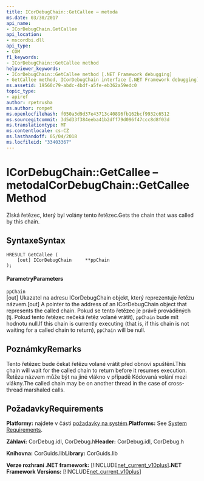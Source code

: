 ```yaml
---
title: ICorDebugChain::GetCallee – metoda
ms.date: 03/30/2017
api_name:
- ICorDebugChain.GetCallee
api_location:
- mscordbi.dll
api_type:
- COM
f1_keywords:
- ICorDebugChain::GetCallee method
helpviewer_keywords:
- ICorDebugChain::GetCallee method [.NET Framework debugging]
- GetCallee method, ICorDebugChain interface [.NET Framework debugging]
ms.assetid: 19560c79-abdc-4bdf-a5fe-eb362a59edc0
topic_type:
- apiref
author: rpetrusha
ms.author: ronpet
ms.openlocfilehash: f050a3d9d37e43713c40896fb162bcf9932c6512
ms.sourcegitcommit: 3d5d33f384eeba41b2dff79d096f47ccc8d8f03d
ms.translationtype: MT
ms.contentlocale: cs-CZ
ms.lasthandoff: 05/04/2018
ms.locfileid: "33403367"
---
```

# <a name="icordebugchaingetcallee-method"></a><span data-ttu-id="b974c-102">ICorDebugChain::GetCallee – metoda</span><span class="sxs-lookup"><span data-stu-id="b974c-102">ICorDebugChain::GetCallee Method</span></span>
<span data-ttu-id="b974c-103">Získá řetězec, který byl volány tento řetězec.</span><span class="sxs-lookup"><span data-stu-id="b974c-103">Gets the chain that was called by this chain.</span></span>  
  
## <a name="syntax"></a><span data-ttu-id="b974c-104">Syntaxe</span><span class="sxs-lookup"><span data-stu-id="b974c-104">Syntax</span></span>  
  
```  
HRESULT GetCallee (  
    [out] ICorDebugChain     **ppChain  
);  
```  
  
#### <a name="parameters"></a><span data-ttu-id="b974c-105">Parametry</span><span class="sxs-lookup"><span data-stu-id="b974c-105">Parameters</span></span>  
 `ppChain`  
 <span data-ttu-id="b974c-106">[out] Ukazatel na adresu ICorDebugChain objekt, který reprezentuje řetězu názvem.</span><span class="sxs-lookup"><span data-stu-id="b974c-106">[out] A pointer to the address of an ICorDebugChain object that represents the called chain.</span></span> <span data-ttu-id="b974c-107">Pokud se tento řetězec je právě prováděných (tj. Pokud tento řetězec nečeká řetěz volané vrátit), `ppChain` bude mít hodnotu null.</span><span class="sxs-lookup"><span data-stu-id="b974c-107">If this chain is currently executing (that is, if this chain is not waiting for a called chain to return), `ppChain` will be null.</span></span>  
  
## <a name="remarks"></a><span data-ttu-id="b974c-108">Poznámky</span><span class="sxs-lookup"><span data-stu-id="b974c-108">Remarks</span></span>  
 <span data-ttu-id="b974c-109">Tento řetězec bude čekat řetězu volané vrátit před obnoví spuštění.</span><span class="sxs-lookup"><span data-stu-id="b974c-109">This chain will wait for the called chain to return before it resumes execution.</span></span> <span data-ttu-id="b974c-110">Řetězu názvem může být na jiné vlákno v případě Kódovaná volání mezi vlákny.</span><span class="sxs-lookup"><span data-stu-id="b974c-110">The called chain may be on another thread in the case of cross-thread marshaled calls.</span></span>  
  
## <a name="requirements"></a><span data-ttu-id="b974c-111">Požadavky</span><span class="sxs-lookup"><span data-stu-id="b974c-111">Requirements</span></span>  
 <span data-ttu-id="b974c-112">**Platformy:** najdete v části [požadavky na systém](../../../../docs/framework/get-started/system-requirements.md).</span><span class="sxs-lookup"><span data-stu-id="b974c-112">**Platforms:** See [System Requirements](../../../../docs/framework/get-started/system-requirements.md).</span></span>  
  
 <span data-ttu-id="b974c-113">**Záhlaví:** CorDebug.idl, CorDebug.h</span><span class="sxs-lookup"><span data-stu-id="b974c-113">**Header:** CorDebug.idl, CorDebug.h</span></span>  
  
 <span data-ttu-id="b974c-114">**Knihovna:** CorGuids.lib</span><span class="sxs-lookup"><span data-stu-id="b974c-114">**Library:** CorGuids.lib</span></span>  
  
 <span data-ttu-id="b974c-115">**Verze rozhraní .NET framework:** [!INCLUDE[net_current_v10plus](../../../../includes/net-current-v10plus-md.md)]</span><span class="sxs-lookup"><span data-stu-id="b974c-115">**.NET Framework Versions:** [!INCLUDE[net_current_v10plus](../../../../includes/net-current-v10plus-md.md)]</span></span>
